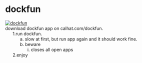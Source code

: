 # dockfun
[![dockfun](https://img.youtube.com/vi/bS9m1kPyyvo/0.jpg)](https://www.youtube.com/watch?v=bS9m1kPyyvo) <br>
download dockfun app on calhat.com/dockfun.<br>
&nbsp;&nbsp;&nbsp;&nbsp;&nbsp;&nbsp;1.run dockfun.<br>
&nbsp;&nbsp;&nbsp;&nbsp;&nbsp;&nbsp;&nbsp;&nbsp;&nbsp;&nbsp;&nbsp;&nbsp;a. slow at first, but run app again and it should work fine.<br>
&nbsp;&nbsp;&nbsp;&nbsp;&nbsp;&nbsp;&nbsp;&nbsp;&nbsp;&nbsp;&nbsp;&nbsp;b. beware<br>
&nbsp;&nbsp;&nbsp;&nbsp;&nbsp;&nbsp;&nbsp;&nbsp;&nbsp;&nbsp;&nbsp;&nbsp;&nbsp;&nbsp;&nbsp;&nbsp;&nbsp;&nbsp;i. closes all open apps<br>
&nbsp;&nbsp;&nbsp;&nbsp;&nbsp;&nbsp;2.enjoy<br>
